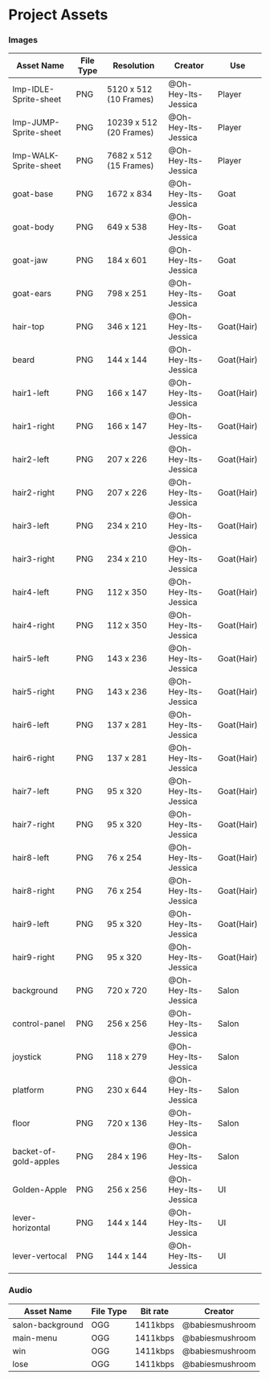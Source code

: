 ﻿# Project Assets

### Images

| Asset Name            | File Type | Resolution              | Creator             | Use        |
|-----------------------|-----------|-------------------------|---------------------|------------|
| Imp-IDLE-Sprite-sheet | PNG       | 5120 x 512 (10 Frames)  | @Oh-Hey-Its-Jessica | Player     |
| Imp-JUMP-Sprite-sheet | PNG       | 10239 x 512 (20 Frames) | @Oh-Hey-Its-Jessica | Player     |
| Imp-WALK-Sprite-sheet | PNG       | 7682 x 512 (15 Frames)  | @Oh-Hey-Its-Jessica | Player     |
| goat-base             | PNG       | 1672 x 834              | @Oh-Hey-Its-Jessica | Goat       |
| goat-body             | PNG       | 649 x 538               | @Oh-Hey-Its-Jessica | Goat       |
| goat-jaw              | PNG       | 184 x 601               | @Oh-Hey-Its-Jessica | Goat       |
| goat-ears             | PNG       | 798 x 251               | @Oh-Hey-Its-Jessica | Goat       |
| hair-top              | PNG       | 346 x 121               | @Oh-Hey-Its-Jessica | Goat(Hair) |
| beard                 | PNG       | 144 x 144               | @Oh-Hey-Its-Jessica | Goat(Hair) |
| hair1-left            | PNG       | 166 x 147               | @Oh-Hey-Its-Jessica | Goat(Hair) |
| hair1-right           | PNG       | 166 x 147               | @Oh-Hey-Its-Jessica | Goat(Hair) |
| hair2-left            | PNG       | 207 x 226               | @Oh-Hey-Its-Jessica | Goat(Hair) |
| hair2-right           | PNG       | 207 x 226               | @Oh-Hey-Its-Jessica | Goat(Hair) |
| hair3-left            | PNG       | 234 x 210               | @Oh-Hey-Its-Jessica | Goat(Hair) |
| hair3-right           | PNG       | 234 x 210               | @Oh-Hey-Its-Jessica | Goat(Hair) |
| hair4-left            | PNG       | 112 x 350               | @Oh-Hey-Its-Jessica | Goat(Hair) |
| hair4-right           | PNG       | 112 x 350               | @Oh-Hey-Its-Jessica | Goat(Hair) |
| hair5-left            | PNG       | 143 x 236               | @Oh-Hey-Its-Jessica | Goat(Hair) |
| hair5-right           | PNG       | 143 x 236               | @Oh-Hey-Its-Jessica | Goat(Hair) |
| hair6-left            | PNG       | 137 x 281               | @Oh-Hey-Its-Jessica | Goat(Hair) |
| hair6-right           | PNG       | 137 x 281               | @Oh-Hey-Its-Jessica | Goat(Hair) |
| hair7-left            | PNG       | 95 x 320                | @Oh-Hey-Its-Jessica | Goat(Hair) |
| hair7-right           | PNG       | 95 x 320                | @Oh-Hey-Its-Jessica | Goat(Hair) |
| hair8-left            | PNG       | 76 x 254                | @Oh-Hey-Its-Jessica | Goat(Hair) |
| hair8-right           | PNG       | 76 x 254                | @Oh-Hey-Its-Jessica | Goat(Hair) |
| hair9-left            | PNG       | 95 x 320                | @Oh-Hey-Its-Jessica | Goat(Hair) |
| hair9-right           | PNG       | 95 x 320                | @Oh-Hey-Its-Jessica | Goat(Hair) |
| background            | PNG       | 720 x 720               | @Oh-Hey-Its-Jessica | Salon      |
| control-panel         | PNG       | 256 x 256               | @Oh-Hey-Its-Jessica | Salon      |
| joystick              | PNG       | 118 x 279               | @Oh-Hey-Its-Jessica | Salon      |
| platform              | PNG       | 230 x 644               | @Oh-Hey-Its-Jessica | Salon      |
| floor                 | PNG       | 720 x 136               | @Oh-Hey-Its-Jessica | Salon      |
| backet-of-gold-apples | PNG       | 284 x 196               | @Oh-Hey-Its-Jessica | Salon      |
| Golden-Apple          | PNG       | 256 x 256               | @Oh-Hey-Its-Jessica | UI         |
| lever-horizontal      | PNG       | 144 x 144               | @Oh-Hey-Its-Jessica | UI         |
| lever-vertocal        | PNG       | 144 x 144               | @Oh-Hey-Its-Jessica | UI         |

### Audio

| Asset Name       | File Type | Bit rate   | Creator         |
|------------------|-----------|------------|-----------------|
| salon-background | OGG       | 1411kbps   | @babiesmushroom |
| main-menu        | OGG       | 1411kbps   | @babiesmushroom |
| win              | OGG       | 1411kbps   | @babiesmushroom |
| lose             | OGG       | 1411kbps   | @babiesmushroom |

